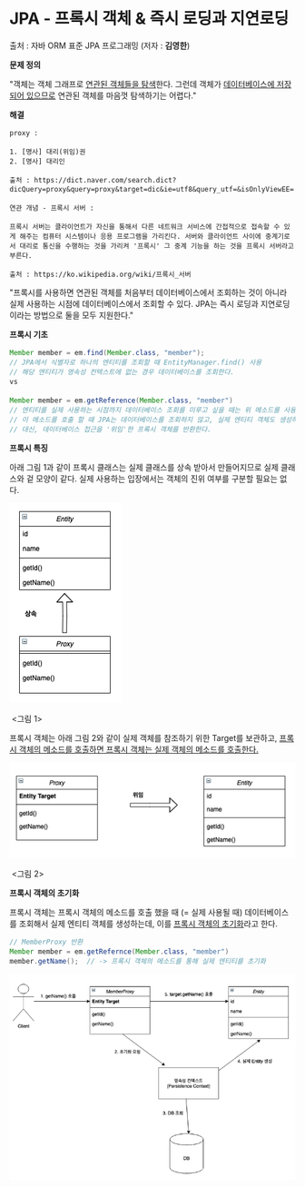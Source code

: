 # JPA - 프록시 객체 & 즉시 로딩과 지연로딩

출처 : 자바 ORM 표준 JPA 프로그래밍 (저자 : **김영한**)



**문제 정의** 

"객체는 객체 그래프로 <u>연관된 객체들을 탐색</u>한다. 그런데 객체가 <u>데이터베이스에 저장되어 있으므로</u> 연관된 객체를 마음껏 탐색하기는 어렵다."

**해결**

``` 
proxy : 

1. [명사] 대리(위임)권
2. [명사] 대리인

출처 : https://dict.naver.com/search.dict?dicQuery=proxy&query=proxy&target=dic&ie=utf8&query_utf=&isOnlyViewEE=

연관 개념 - 프록시 서버 :

프록시 서버는 클라이언트가 자신을 통해서 다른 네트워크 서비스에 간접적으로 접속할 수 있게 해주는 컴퓨터 시스템이나 응용 프로그램을 가리킨다. 서버와 클라이언트 사이에 중계기로서 대리로 통신을 수행하는 것을 가리켜 '프록시' 그 중계 기능을 하는 것을 프록시 서버라고 부른다. 

출처 : https://ko.wikipedia.org/wiki/프록시_서버
```

"프록시를 사용하면 연관된 객체를 처음부터 데이터베이스에서 조회하는 것이 아니라 실제 사용하는 시점에 데이터베이스에서 조회할 수 있다. JPA는 즉시 로딩과 지연로딩이라는 방법으로 둘을 모두 지원한다." 



**프록시 기초**

```java
Member member = em.find(Member.class, "member");
// JPA에서 식별자로 하나의 엔티티를 조회할 때 EntityManager.find() 사용 
// 해당 엔티티가 영속성 컨텍스트에 없는 경우 데이터베이스를 조회한다. 
vs
  
Member member = em.getReference(Member.class, "member")
// 엔티티를 실제 사용하는 시점까지 데이터베이스 조회를 미루고 싶을 때는 위 메소드를 사용한다.
// 이 메소드를 호출 할 때 JPA는 데이터베이스를 조회하지 않고, 실제 엔티티 객체도 생성하지 않는다.
// 대신, 데이터베이스 접근을 '위임'한 프록시 객체를 반환한다. 
```



**프록시 특징**

아래 그림 1과 같이 프록시 클래스는 실제 클래스를 상속 받아서 만들어지므로 실제 클래스와 겉 모양이 같다. 실제 사용하는 입장에서는 객체의 진위 여부를 구분할 필요는 없다. 

![image-20210427153717778](./imgs/img1.png)

​																					  <그림 1> 

프록시 객체는 아래 그림 2와 같이 실제 객체를 참조하기 위한 Target를 보관하고, <u>프록시 객체의 메소드를 호출하면 프록시 객체는 실제 객체의 메소드를 호출한다.</u> 

![스크린샷 2021-04-27 오후 3.42.34](./imgs/img2.png)

​											<그림 2>



**프록시 객체의 초기화**

프록시 객체는 프록시 객체의 메소드를 호출 했을 때 (= 실제 사용될 때) 데이터베이스를 조회해서 실제 엔티티 객체를 생성하는데, 이를 <u>프록시 객체의 초기화</u>라고 한다. 

```java
// MemberProxy 반환
Member member = em.getRefernce(Member.class, "member")
member.getName();  // -> 프록시 객체의 메소드를 통해 실제 엔티티를 초기화 
```

![image-20210427155810561](./imgs/img3.png)

